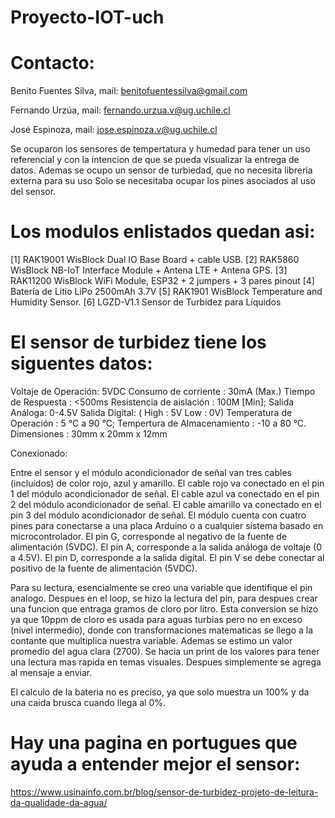 # Proyecto-IOT-uch

# Contacto:

 Benito Fuentes Silva, mail: benitofuentessilva@gmail.com
 
 
 Fernando Urzúa, mail: fernando.urzua.v@ug.uchile.cl

 
 José Espinoza, mail: jose.espinoza.v@ug.uchile.cl


 Se ocuparon los sensores de tempertatura y humedad para tener un uso referencial y con la
 intencion de que se pueda visualizar la entrega de datos.
 Ademas se ocupo un sensor de turbiedad, que no necesita libreria externa para su uso
 Solo se necesitaba ocupar los pines asociados al uso del sensor.

# Los modulos enlistados quedan asi:

[1] RAK19001 WisBlock Dual IO Base Board + cable USB.
[2] RAK5860 WisBlock NB-IoT Interface Module + Antena LTE + Antena GPS.
[3] RAK11200 WisBlock WiFi Module, ESP32 + 2 jumpers + 3 pares pinout
[4] Batería de Litio LiPo 2500mAh 3.7V
[5] RAK1901 WisBlock Temperature and Humidity Sensor.
[6] LGZD-V1.1 Sensor de Turbidez para Líquidos

# El sensor de turbidez tiene los siguentes datos:

Voltaje de Operación: 5VDC
Consumo de corriente : 30mA (Max.)
Tiempo de Respuesta : <500ms
Resistencia de aislación : 100M [Min];
Salida Análoga:  0-4.5V
Salida Digital: (  High : 5V    Low : 0V)
Temperatura de Operación : 5 °C a 90 °C;
Tempertura de Almacenamiento : -10 a 80 °C.
Dimensiones : 30mm x 20mm x 12mm

Conexionado:

Entre el sensor y el módulo acondicionador de señal van tres cables (incluidos) de color rojo, azul y amarillo.
El cable rojo va conectado en el pin 1 del módulo acondicionador de señal.
El cable azul va conectado en el pin 2 del módulo acondicionador de señal.
El cable amarillo va conectado en el pin 3 del módulo acondicionador de señal.
El módulo cuenta con cuatro pines para conectarse a una placa Arduino o a cualquier sistema basado en microcontrolador.
El pin G, corresponde al negativo de la fuente de alimentación (5VDC).
El pin A, corresponde a la salida análoga de voltaje (0 a 4.5V).
El pin D, corresponde a la salida digital.
El pin V se debe conectar al positivo de la fuente de alimentación (5VDC).

 Para su lectura, esencialmente se creo una variable que identifique el pin analogo.
 Despues en el loop, se hizo la lectura del pin, para despues crear una funcion que entraga gramos de cloro por litro.
 Esta conversion se hizo ya que 10ppm de cloro es usada para aguas turbias pero no en exceso (nivel intermedio),
 donde con transformaciones matematicas se llego a la contante que multiplica nuestra variable.
 Ademas se estimo un valor promedio del agua clara (2700).
 Se hacia un print de los valores para tener una lectura mas rapida en temas visuales.
 Despues simplemente se agrega al mensaje a enviar.

 El calculo de la bateria no es preciso, ya que solo muestra un 100% y da una caida brusca cuando llega al 0%.

# Hay una pagina en portugues que ayuda a entender mejor el sensor: 

https://www.usinainfo.com.br/blog/sensor-de-turbidez-projeto-de-leitura-da-qualidade-da-agua/



 
